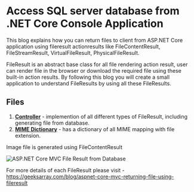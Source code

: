 # Access SQL server database from .NET Core Console Application

This blog explains how you can return files to client from ASP.NET Core application using fileresult actionresults like FileContentResult, FileStreamResult, VirtualFileResult, PhysicalFileResult.

FileResult is an abstract base class for all file rendering action result, user can render file in the browser or download the required file using these built-in action results. By following this blog you will create a small application to understand FileResults by using all these FileResults.

## Files

1. **[Controller](https://github.com/geeksarray/aspnet-core-mvc-returning-file-using-fileresult/blob/main/Areas/Download/Controllers/EmployeeReportsController.cs)** - implemention of all different types of FileResult, including generating file from database.
2. **[MIME Dictionary](https://github.com/geeksarray/aspnet-core-mvc-returning-file-using-fileresult/blob/main/MIMETypeMapping.cs)** - has a dictionary of all MIME mapping with file extension.

Image file is generated using FileContentResult

![ASP.NET Core MVC File Result from Database](https://geeksarray.com/images/blog/asp-net-core-mvc-fileresult-from-database.png)

For more details of each FileResult please visit - https://geeksarray.com/blog/aspnet-core-mvc-returning-file-using-fileresult



